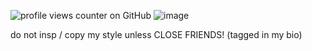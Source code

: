  ![profile views counter on GitHub](https://komarev.com/ghpvc/?username=xelxmyr&color=7F9D9C)
![image](https://pixels.crd.co/assets/images/gallery69/8270cb83.gif?v=29416114![image](https://github.com/user-attachments/assets/e8ffe6d9-a135-424b-acf9-79ba358b6203)
)

do not insp / copy my style unless CLOSE FRIENDS! (tagged in my bio)
